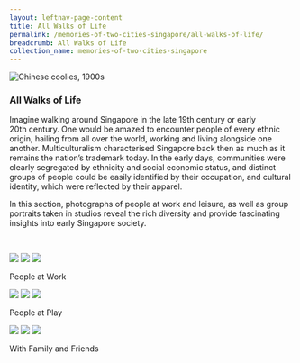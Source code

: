 ```yaml
---
layout: leftnav-page-content
title: All Walks of Life
permalink: /memories-of-two-cities-singapore/all-walks-of-life/
breadcrumb: All Walks of Life
collection_name: memories-of-two-cities-singapore
---
```

![Chinese coolies, 1900s](/images/all-walks-of-life/all-walks-of-life-banner.jpg)
### **All Walks of Life**

Imagine walking around Singapore in the late 19th century or early 20th century. One would be amazed to encounter people of every ethnic origin, hailing from all over the world, working and living alongside one another. Multiculturalism characterised Singapore back then as much as it remains the nation’s trademark today. In the early days, communities were clearly segregated by ethnicity and social economic status, and distinct groups of people could be easily identified by their occupation, and cultural identity, which were reflected by their apparel.

In this section, photographs of people at work and leisure, as well as group portraits taken in studios reveal the rich diversity and provide fascinating insights into early Singapore society.

<p>&nbsp;</p>

<div class="category-stacked-area">
  
<div class="photo-stacked-wrap">
  <div class="photos">
    <img class="photo-lv-1" src="/images/all-walks-of-life/work-photo-stack-1.png">
    <img class="photo-lv-2" src="/images/all-walks-of-life/work-photo-stack-2.png">
    <img class="photo-lv-3" src="/images/all-walks-of-life/work-photo-stack-3.png">
  </div>
  <p>People at Work</p>
  <a class="cover" href="/memories-of-two-cities-singapore/all-walks-of-life/people-at-work"></a>
</div> 
  
<div class="photo-stacked-wrap">
  <div class="photos">
    <img class="photo-lv-1" src="/images/all-walks-of-life/play-photo-stack-1.png">
    <img class="photo-lv-2" src="/images/all-walks-of-life/play-photo-stack-2.png">
    <img class="photo-lv-3" src="/images/all-walks-of-life/play-photo-stack-3.png">
  </div>
  <p>People at Play</p>
  <a class="cover" href="/memories-of-two-cities-singapore/all-walks-of-life/people-at-play/"></a>
</div>

</div>

<div class="category-stacked-area">
  
<div class="photo-stacked-wrap">
  <div class="photos">
    <img class="photo-lv-1" src="/images/all-walks-of-life/family-photo-stack-1.png">
    <img class="photo-lv-2" src="/images/all-walks-of-life/family-photo-stack-2.png">
    <img class="photo-lv-3" src="/images/all-walks-of-life/family-photo-stack-3.png">
  </div>
  <p>With Family and Friends</p>
  <a class="cover" href="/memories-of-two-cities-singapore/all-walks-of-life/with-family-and-friends/"></a>
</div> 

</div>

